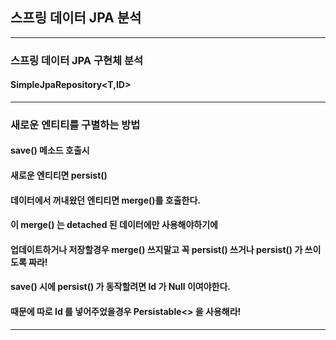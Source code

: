 ## 스프링 데이터 JPA 분석
---

### 스프링 데이터 JPA 구현체 분석
#### SimpleJpaRepository<T,ID>

---
### 새로운 엔티티를 구별하는 방법
#### save() 메소드 호출시
#### 새로운 엔티티면 persist()
#### 데이터에서 꺼내왔던 엔티티면 merge()를 호출한다.
#### 이 merge() 는 detached 된 데이터에만 사용해야하기에
#### 업데이트하거나 저장할경우 merge() 쓰지말고 꼭 persist() 쓰거나 persist() 가 쓰이도록 짜라!
#### save() 시에 persist() 가 동작할려면 Id 가 Null 이여야한다.
#### 때문에 따로 Id 를 넣어주었을경우 Persistable<> 을 사용해라!

---

